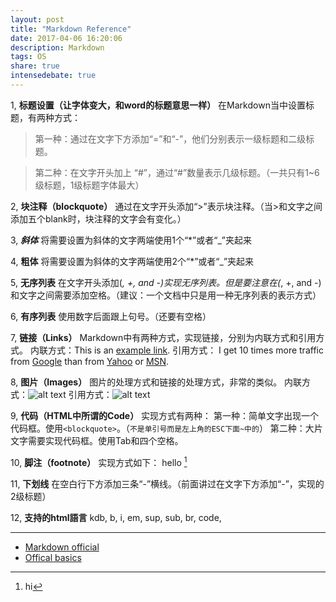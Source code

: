 ```yaml
---
layout: post
title: "Markdown Reference"
date: 2017-04-06 16:20:06
description: Markdown
tags: OS
share: true
intensedebate: true
---
```


1, **标题设置（让字体变大，和word的标题意思一样）**
在Markdown当中设置标题，有两种方式：
>第一种：通过在文字下方添加“=”和“-”，他们分别表示一级标题和二级标题。

>第二种：在文字开头加上 “#”，通过“#”数量表示几级标题。（一共只有1~6级标题，1级标题字体最大）

2, **块注释（blockquote）**
通过在文字开头添加“>”表示块注释。（当>和文字之间添加五个blank时，块注释的文字会有变化。）

3, ***斜体***
将需要设置为斜体的文字两端使用1个“*”或者“_”夹起来

4, **粗体**
将需要设置为斜体的文字两端使用2个“*”或者“_”夹起来

5, **无序列表**
在文字开头添加(*, +, and -)实现无序列表。但是要注意在(*, +, and -)和文字之间需要添加空格。（建议：一个文档中只是用一种无序列表的表示方式）

6, **有序列表**
使用数字后面跟上句号。（还要有空格）

7, **链接（Links）**
Markdown中有两种方式，实现链接，分别为内联方式和引用方式。
内联方式：This is an [example link](http://example.com/).
引用方式：
I get 10 times more traffic from [Google][1] than from [Yahoo][2] or [MSN][3].  

[1]: http://google.com/        "Google"
[2]: http://search.yahoo.com/  "Yahoo Search"
[3]: http://search.msn.com/    "MSN Search"


8, **图片（Images）**
图片的处理方式和链接的处理方式，非常的类似。
内联方式：![alt text](/path/to/img.jpg "Title")
引用方式：![alt text][id]

[id]: /path/to/img.jpg "Title"

9, **代码（HTML中所谓的Code）**
实现方式有两种：
第一种：简单文字出现一个代码框。使用`<blockquote>`。（`不是单引号而是左上角的ESC下面~中的`）
第二种：大片文字需要实现代码框。使用Tab和四个空格。

10, **脚注（footnote）**
实现方式如下：
hello [^hello]

[^hello]: hi

11, **下划线**
在空白行下方添加三条“-”横线。（前面讲过在文字下方添加“-”，实现的2级标题）

12, **支持的html語言**
kdb, b, i, em, sup, sub, br, code,


---

- [Markdown official](http://daringfireball.net/projects/markdown/)
- [Offical basics](http://daringfireball.net/projects/markdown/basics)
